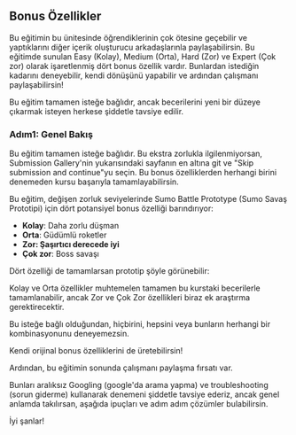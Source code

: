## Bonus Özellikler

Bu eğitimin bu ünitesinde öğrendiklerinin çok ötesine geçebilir ve yaptıklarını diğer içerik oluşturucu arkadaşlarınla paylaşabilirsin.
Bu eğitimde sunulan Easy (Kolay), Medium (Orta), Hard (Zor) ve Expert (Çok zor) olarak işaretlenmiş dört bonus özellik vardır. Bunlardan istediğin kadarını deneyebilir, kendi dönüşünü yapabilir ve ardından çalışmanı paylaşabilirsin!

Bu eğitim tamamen isteğe bağlıdır, ancak becerilerini yeni bir düzeye çıkarmak isteyen herkese şiddetle tavsiye edilir.

### Adım1: Genel Bakış

Bu eğitim tamamen isteğe bağlıdır. Bu ekstra zorlukla ilgilenmiyorsan, Submission Gallery'nin yukarısındaki sayfanın en altına git ve  "Skip submission and continue"yu seçin. Bu bonus özelliklerden herhangi birini denemeden kursu başarıyla tamamlayabilirsin.

Bu eğitim, değişen zorluk seviyelerinde Sumo Battle Prototype (Sumo Savaş Prototipi) için dört potansiyel bonus özelliği barındırıyor:
- **Kolay**: Daha zorlu düşman
- **Orta**: Güdümlü roketler
- **Zor: Şaşırtıcı derecede iyi**
- **Çok zor**: Boss savaşı

Dört özelliği de tamamlarsan prototip şöyle görünebilir:

Kolay ve Orta özellikler muhtemelen tamamen bu kurstaki becerilerle tamamlanabilir, ancak Zor ve Çok Zor özellikleri biraz ek araştırma gerektirecektir.

Bu isteğe bağlı olduğundan, hiçbirini, hepsini veya bunların herhangi bir kombinasyonunu deneyemezsin.

Kendi orijinal bonus özelliklerini de üretebilirsin!

Ardından, bu eğitimin sonunda çalışmanı paylaşma fırsatı var.

Bunları aralıksız Googling (google'da arama yapma) ve troubleshooting (sorun giderme) kullanarak denemeni şiddetle tavsiye ederiz, ancak genel anlamda takılırsan, aşağıda ipuçları ve adım adım çözümler bulabilirsin.

İyi şanlar!

